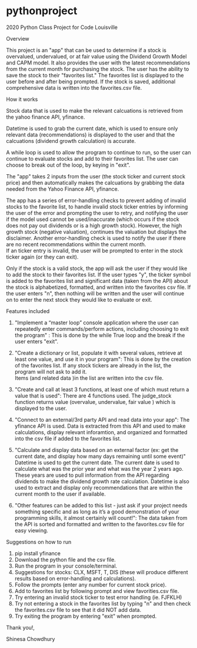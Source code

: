 # pythonproject
2020 Python Class Project for Code Louisville

Overview

This project is an "app" that can be used to determine if a stock is overvalued, undervalued, or at fair value using the Dividend Growth Model and CAPM model.
It also provides the user with the latest recommendations from the current month for purchasing the stock. 
The user has the ability to save the stock to their "favorites list."  The favorites list is displayed to the user before and after being prompted. 
If the stock is saved, additional comprehensive data is written into the favorites.csv file.


How it works   

Stock data that is used to make the relevant calcuations is retrieved from the yahoo finance API, yfinance.

Datetime is used to grab the current date, which is used to ensure only relevant data (recommendations) is displayed to the user and that
the calcuations (dividend growth calculation) is accurate. 

A while loop is used to allow the program to continue to run, so the user can continue to evaluate stocks and add to their favorites list. 
The user can choose to break out of the loop, by keying in "exit".

The "app" takes 2 inputs from the user (the stock ticker and current stock price) and then automatically makes the calcuations by grabbing the data needed
from the Yahoo Finance API, yfinance.  

The app has a series of error-handling checks to prevent adding of invalid stocks to the favorite list, to handle invalid stock ticker entries by informing
the user of the error and prompting the user to retry, and notifying the user if the model used cannot be used/inaccurate (which occurs if the stock does
not pay out dividends or is a high growth stock).  However, the high growth stock (negative valuation), continues the valuation but displays the disclaimer.
Another error-handling check is used to notify the user if there are no recent recommendations within the current month.  
If an ticker entry is invalid, the user will be prompted to enter in the stock ticker again (or they can exit). 

Only if the stock is a valid stock, the app will ask the user if they would like to add the stock to their favorites list.  If the user types "y", 
the ticker symbol is added to the favorites list and significant data (taken from the API) about the stock is alphabetized, formatted, and written into
the favorites csv file.  If the user enters "n", then nothing will be written and the user will continue on to enter the next stock they would like to evaluate or exit. 


Features included

1. "Implement a “master loop” console application where the user can repeatedly enter commands/perform actions, including choosing to exit the program" :
	This is done by the while True loop and the break if the user enters "exit".

2. "Create a dictionary or list, populate it with several values, retrieve at least one value, and use it in your program":
	This is done by the creation of the favorites list.  If any stock tickers are already in the list, the program will not ask to add it.  
	Items (and related data )in the list are written into the csv file. 

3. "Create and call at least 3 functions, at least one of which must return a value that is used":
	There are 4 functions used. The judge_stock function returns value (overvalue, undervalue, fair value ) which is displayed to the user. 

4. "Connect to an external/3rd party API and read data into your app":
	The yfinance API is used. Data is extracted from this API and used to make calculations, display relevant inforamtion, 
	and organized and formatted into the csv file if added to the favorites list.  

5. "Calculate and display data based on an external factor (ex: get the current date, and display how many days remaining until some event)"
	Datetime is used to get the current date. The current date is used to calculate what was the prior year and what was the year 2 years ago.
	These years are used to pull information from the API regarding dividends to make the dividend growth rate calculation. 
	Datetime is also used to extract and display only recommendations that are within the current month to the user if available. 

6. "Other features can be added to this list - just ask if your project needs something specific and as long as it’s a good demonstration of your programming skills, 
   it almost certainly will count!":
	The data taken from the API is sorted and formatted and written to the favorites.csv file for easy viewing. 


Suggestions on how to run

1. pip install yfinance
2. Download the python file and the csv file.
3. Run the program in your console/terminal.
4. Suggestions for stocks: CLX, MSFT, T, DIS (these will produce different results based on error-handling and calculations).
5. Follow the prompts (enter any number for current stock price).
6. Add to favorites list by following prompt and view favorities.csv file.
7. Try entering an invalid stock ticker to test error handling (ie. FJFKLH)
8. Try not entering a stock in the favorites list by typing "n" and then check the favorites.csv file to see that it did NOT add data. 
9. Try exiting the program by entering "exit" when prompted.

	
Thank you!, 

Shinesa Chowdhury





